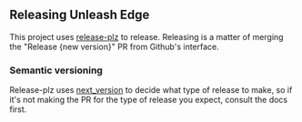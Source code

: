 ## Releasing Unleash Edge

This project uses [release-plz](https://release-plz.dev/) to release. Releasing is a matter of merging the "Release {new
version}" PR from Github's interface.

### Semantic versioning

Release-plz uses [next_version](https://docs.rs/next_version/latest/next_version/) to decide what type of release to
make, so if it's not making the PR for the type of release you expect, consult the docs first.
